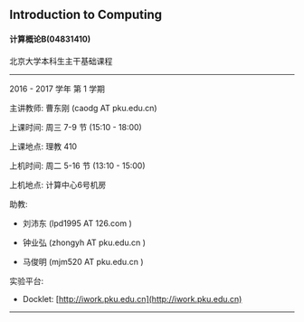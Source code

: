 ## Introduction to Computing

#### 计算概论B(04831410)

北京大学本科生主干基础课程

----

2016 - 2017 学年 第 1 学期


主讲教师: 曹东刚 (caodg AT pku.edu.cn)

上课时间: 周三 7-9 节 (15:10 - 18:00)

上课地点: 理教 410

上机时间: 周二 5-16 节 (13:10 - 15:00)

上机地点: 计算中心6号机房

助教:

- 刘沛东 (lpd1995 AT 126.com )

- 钟业弘 (zhongyh AT pku.edu.cn )

- 马俊明 (mjm520 AT pku.edu.cn )


实验平台:

- Docklet: [http://iwork.pku.edu.cn](http://iwork.pku.edu.cn)

----

<!--
[作业1 分配结果发布](hw1-pair.md) . Mar 17, 2016
[作业2 发布](hw.md#作业2). Mar 17, 2016
[作业2](hw2.md) 发布. Apr 14, 2016
[大作业](hw.md#大作业) 发布. Mar 31, 2016
    技术报告报名截止: 2016年4月10日23:55分, 详见[这里](hw-proj.md)。
    大作业开始确定题目，每个题目限20人选。详见[这里](hw-proj.md)。
5月12日甲方同学将报告第一次项目验收情况，请提前检查乙方同学完成情况. May 5, 2016
    5月26日和6月2日的课程安排请见 [Schedule](schedule.md). May 19, 2016
-->

<!--
!!! note ""
    期末考试时间: 6月23日18:30-20:30，地点: 理教302. Jun 2, 2016
-->
